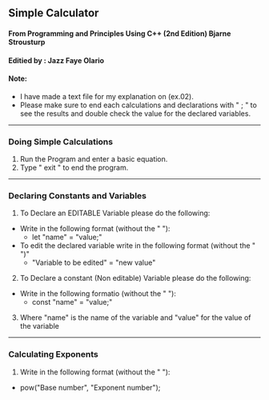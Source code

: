 ## Simple Calculator
#### From Programming and Principles Using C++ (2nd Edition) Bjarne Strousturp 
#### Editied by : Jazz Faye Olario
#### Note: 
- I have made a text file for my explanation on (ex.02).
- Please make sure to end each calculations and declarations with " ; " to see the results and double check the value for the declared variables.
---
### Doing Simple Calculations 
1. Run the Program and enter a basic equation.
2. Type " exit " to end the program.
---
### Declaring Constants and Variables
1. To Declare an EDITABLE Variable please do the following:

- Write in the following format (without the " "):
     - let "name" = "value;"
- To edit the declared variable write in the following format (without the " ")"
     - "Variable to be edited" = "new value"
2. To Declare a constant (Non editable) Variable please do the following:
- Write in the following formatio (without the " "):
     - const "name" = "value;"
3. Where "name" is the name of the variable and "value" for the value of the variable
---
### Calculating Exponents
1. Write in the following format (without the " "):
- pow("Base number", "Exponent number");


